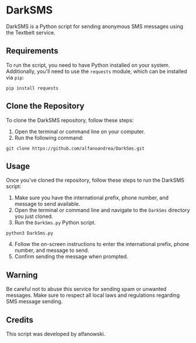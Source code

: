 # DarkSMS

DarkSMS is a Python script for sending anonymous SMS messages using the Textbelt service.

## Requirements

To run the script, you need to have Python installed on your system. Additionally, you'll need to use the `requests` module, which can be installed via `pip`:

```
pip install requests
```

## Clone the Repository

To clone the DarkSMS repository, follow these steps:

1. Open the terminal or command line on your computer.
2. Run the following command:

```
git clone https://github.com/alfanoandrea/DarkSms.git
```

## Usage

Once you've cloned the repository, follow these steps to run the DarkSMS script:

1. Make sure you have the international prefix, phone number, and message to send available.
2. Open the terminal or command line and navigate to the `DarkSms` directory you just cloned.
3. Run the `DarkSms.py` Python script.

```
python3 DarkSms.py
```

4. Follow the on-screen instructions to enter the international prefix, phone number, and message to send.
5. Confirm sending the message when prompted.

## Warning

Be careful not to abuse this service for sending spam or unwanted messages. Make sure to respect all local laws and regulations regarding SMS message sending.

## Credits

This script was developed by alfanowski.
